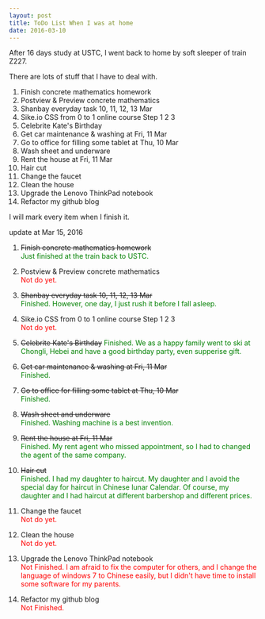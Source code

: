 ```yaml
---
layout: post
title: ToDo List When I was at home
date: 2016-03-10
---
```


After 16 days study at USTC, I went back to home by soft sleeper of train Z227. 

There are lots of stuff that I have to deal with.

1. Finish concrete mathematics homework
2. Postview & Preview concrete mathematics
3. Shanbay everyday task 10, 11, 12, 13 Mar
4. Sike.io CSS from 0 to 1 online course Step 1 2 3
5. Celebrite Kate's Birthday
6. Get car maintenance & washing at Fri, 11 Mar
7. Go to office for filling some tablet at Thu, 10 Mar
8. Wash sheet and underware
9. Rent the house at Fri, 11 Mar
10. Hair cut
11. Change the faucet
12. Clean the house
13. Upgrade the Lenovo ThinkPad notebook
14. Refactor my github blog

I will mark every item when I finish it.

update at Mar 15, 2016

1. ~~Finish concrete mathematics homework~~   
<span style="color:green;">Just finished at the train back to USTC.</span>

2. Postview & Preview concrete mathematics   
<span style="color:red;">Not do yet.</span>

3. ~~Shanbay everyday task 10, 11, 12, 13 Mar~~   
<span style="color:green;">Finished. However, one day, I just rush it before I fall asleep.</span>

4. Sike.io CSS from 0 to 1 online course Step 1 2 3   
<span style="color:red;">Not do yet.</span>

5. ~~Celebrite Kate's Birthday~~
<span style="color:green;">Finished. We as a happy family went to ski at Chongli, Hebei and have a good birthday party, even supperise gift.</span>

6. ~~Get car maintenance & washing at Fri, 11 Mar~~  
<span style="color:green;">Finished.</span>

7. ~~Go to office for filling some tablet at Thu, 10 Mar~~  
<span style="color:green;">Finished.</span>

8. ~~Wash sheet and underware~~  
<span style="color:green;">Finished. Washing machine is a best invention.</span>

9. ~~Rent the house at Fri, 11 Mar~~  
<span style="color:green;">Finished. My rent agent who missed appointment, so I had to changed the agent of the same company.</span>

10. ~~Hair cut~~  
<span style="color:green;">Finished. I had my daughter to haircut. My daughter and I avoid the special day for haircut in Chinese lunar Calendar. Of course, my daughter and I  had haircut at different barbershop and different prices. </span>

11. Change the faucet  
<span style="color:red;">Not do yet.</span>

12. Clean the house  
<span style="color:red;">Not do yet.</span>
 
13. Upgrade the Lenovo ThinkPad notebook  
<span style="color:red;">Not Finished. I am afraid to fix the computer for others, and I change the language of windows 7 to Chinese easily, but I didn't have time to install some software for my parents.</span>

14. Refactor my github blog  
<span style="color:red;">Not Finished.</span>

